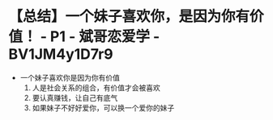# 【总结】一个妹子喜欢你，是因为你有价值！ - P1 - 斌哥恋爱学 - BV1JM4y1D7r9

-   一个妹子喜欢你是因为你有价值
    1.  人是社会关系的组合，有价值才会被喜欢
    2.  要认真赚钱，让自己有底气
    3.  如果妹子不好好爱你，可以换一个爱你的妹子